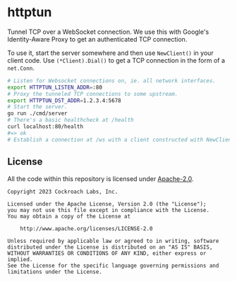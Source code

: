 # httptun

Tunnel TCP over a WebSocket connection. We use this with Google's
Identity-Aware Proxy to get an authenticated TCP connection.


To use it, start the server somewhere and then use `NewClient()`
in your client code. Use `(*Client).Dial()` to get a TCP connection
in the form of a `net.Conn`.

```sh
# Listen for Websocket connections on, ie. all network interfaces.
export HTTPTUN_LISTEN_ADDR=:80
# Proxy the tunneled TCP connections to some upstream.
export HTTPTUN_DST_ADDR=1.2.3.4:5678
# Start the server.
go run ./cmd/server
# There's a basic healthcheck at /health
curl localhost:80/health
#=> ok
# Establish a connection at /ws with a client constructed with NewClient().
```

## License

All the code within this repository is licensed under [Apache-2.0](/LICENSE).

```
Copyright 2023 Cockroach Labs, Inc.

Licensed under the Apache License, Version 2.0 (the "License");
you may not use this file except in compliance with the License.
You may obtain a copy of the License at

    http://www.apache.org/licenses/LICENSE-2.0

Unless required by applicable law or agreed to in writing, software
distributed under the License is distributed on an "AS IS" BASIS,
WITHOUT WARRANTIES OR CONDITIONS OF ANY KIND, either express or implied.
See the License for the specific language governing permissions and
limitations under the License.
```
